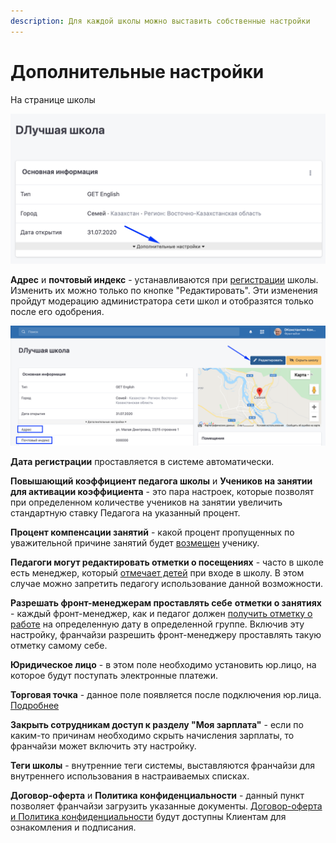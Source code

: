 ```yaml
---
description: Для каждой школы можно выставить собственные настройки
---
```


# Дополнительные настройки

На странице школы

![](<../../.gitbook/assets/image (27) (1) (2).png>)

**Адрес** и **почтовый индекс** - устанавливаются  при [регистрации](registraciya-shkoly.md) школы. Изменить их можно только по кнопке "Редактировать". Эти изменения пройдут модерацию администратора сети школ и отобразятся только после его одобрения.

![](<../../.gitbook/assets/image (33) (1).png>)

**Дата регистрации** проставляется в системе автоматически.

**Повышающий коэффициент педагога школы** и **Учеников на занятии для активации коэффициента** -  это пара настроек, которые позволят  при определенном количестве учеников на занятии увеличить стандартную ставку Педагога на  указанный процент.

**Процент компенсации занятий** - какой процент пропущенных по уважительной причине занятий будет [возмещен](../../abonementy/kompensaciya-abonementov.md) ученику. &#x20;

**Педагоги могут редактировать отметки о посещениях** - часто в школе есть менеджер, который [отмечает детей](gruppa/poseshaemost-uchenikov.md) при входе в школу. В этом случае можно запретить педагогу использование данной возможности.&#x20;

**Разрешать фронт-менеджерам проставлять себе** **отметки о занятиях**  - каждый фронт-менеджер, как и педагог должен [получить отметку о работе](https://education-erp.gitbook.io/education-erp/nachalo-raboty/shkola/gruppa/rabota-pedagogov#otmetka-o-rabote-pedagoga-front-menedzhera) на определенную дату в определенной группе. Включив эту настройку, франчайзи разрешить фронт-менеджеру проставлять такую отметку самому себе.

**Юридическое лицо** - в этом поле необходимо установить  юр.лицо, на которое будут поступать электронные платежи.&#x20;

**Торговая точка** - данное поле появляется после подключения юр.лица.  [Подробнее](../../organizaciya-elektronnykh-platezhei/podklyuchenie-modul.kassy/)

**Закрыть сотрудникам доступ к разделу "Моя зарплата"** - если  по каким-то причинам необходимо скрыть начисления зарплаты, то франчайзи может включить эту настройку.

**Теги школы**  - внутренние теги системы, выставляются франчайзи для внутреннего использования в настраиваемых списках.

**Договор-оферта** и **Политика конфиденциальности** - данный пункт позволяет франчайзи   загрузить указанные документы. [Договор-оферта и Политика конфиденциальности](../../dogovor-oferta-i-politika-konfidencialnosti/) будут доступны Клиентам для ознакомления и подписания.
